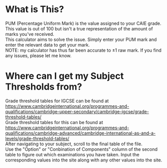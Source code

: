 # What is This?
PUM (Percentage Uniform Mark) is the value assigned to your CAIE grade.<br>
This value is out of 100 but isn't a true representation of the amount of marks you've received.<br>
This calculator aims to solve the issue. Simply enter your PUM mark and enter the relevant data to get your mark.<br>
NOTE: my calculator has thus far been accurate to &plusmn;1 raw mark. If you find any issues, please let me know.

# Where can I get my Subject Thresholds from?

Grade threshold tables for IGCSE can be found at https://www.cambridgeinternational.org/programmes-and-qualifications/cambridge-upper-secondary/cambridge-igcse/grade-threshold-tables/<br>
Grade threshold tables for this can be found at https://www.cambridgeinternational.org/programmes-and-qualifications/cambridge-advanced/cambridge-international-as-and-a-levels/grade-threshold-tables/<br>
After navigating to your subject, scroll to the final table of the file.<br>
Use the "Option" or "Conbination of Components" column of the second table to figure out which examinations you have taken. Input the corresponding values into the site along with any other values into the site.
